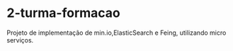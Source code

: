 # 2-turma-formacao
Projeto de implementação de min.io,ElasticSearch e Feing, utilizando micro serviços. 
